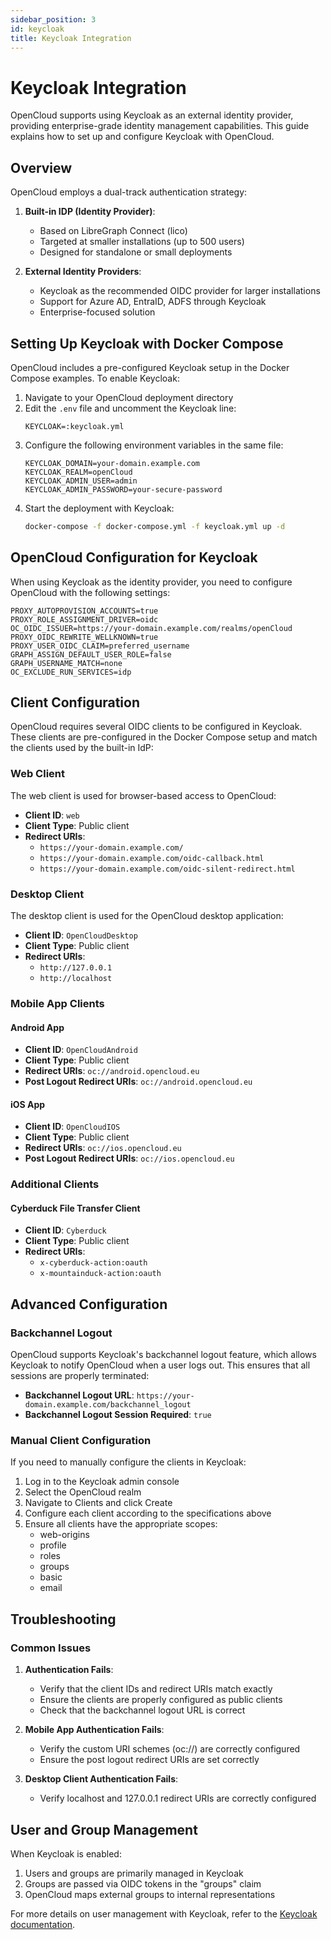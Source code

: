 ```yaml
---
sidebar_position: 3
id: keycloak
title: Keycloak Integration
---
```


# Keycloak Integration

OpenCloud supports using Keycloak as an external identity provider, providing enterprise-grade identity management capabilities. This guide explains how to set up and configure Keycloak with OpenCloud.

## Overview

OpenCloud employs a dual-track authentication strategy:

1. **Built-in IDP (Identity Provider)**: 
   - Based on LibreGraph Connect (lico)
   - Targeted at smaller installations (up to 500 users)
   - Designed for standalone or small deployments

2. **External Identity Providers**:
   - Keycloak as the recommended OIDC provider for larger installations
   - Support for Azure AD, EntraID, ADFS through Keycloak
   - Enterprise-focused solution

## Setting Up Keycloak with Docker Compose

OpenCloud includes a pre-configured Keycloak setup in the Docker Compose examples. To enable Keycloak:

1. Navigate to your OpenCloud deployment directory
2. Edit the `.env` file and uncomment the Keycloak line:
   ```
   KEYCLOAK=:keycloak.yml
   ```
3. Configure the following environment variables in the same file:
   ```
   KEYCLOAK_DOMAIN=your-domain.example.com
   KEYCLOAK_REALM=openCloud
   KEYCLOAK_ADMIN_USER=admin
   KEYCLOAK_ADMIN_PASSWORD=your-secure-password
   ```
4. Start the deployment with Keycloak:
   ```bash
   docker-compose -f docker-compose.yml -f keycloak.yml up -d
   ```

## OpenCloud Configuration for Keycloak

When using Keycloak as the identity provider, you need to configure OpenCloud with the following settings:

```
PROXY_AUTOPROVISION_ACCOUNTS=true
PROXY_ROLE_ASSIGNMENT_DRIVER=oidc
OC_OIDC_ISSUER=https://your-domain.example.com/realms/openCloud
PROXY_OIDC_REWRITE_WELLKNOWN=true
PROXY_USER_OIDC_CLAIM=preferred_username
GRAPH_ASSIGN_DEFAULT_USER_ROLE=false
GRAPH_USERNAME_MATCH=none
OC_EXCLUDE_RUN_SERVICES=idp
```

## Client Configuration

OpenCloud requires several OIDC clients to be configured in Keycloak. These clients are pre-configured in the Docker Compose setup and match the clients used by the built-in IdP:

### Web Client

The web client is used for browser-based access to OpenCloud:

- **Client ID**: `web`
- **Client Type**: Public client
- **Redirect URIs**: 
  - `https://your-domain.example.com/`
  - `https://your-domain.example.com/oidc-callback.html`
  - `https://your-domain.example.com/oidc-silent-redirect.html`

### Desktop Client

The desktop client is used for the OpenCloud desktop application:

- **Client ID**: `OpenCloudDesktop`
- **Client Type**: Public client
- **Redirect URIs**:
  - `http://127.0.0.1`
  - `http://localhost`

### Mobile App Clients

#### Android App

- **Client ID**: `OpenCloudAndroid`
- **Client Type**: Public client
- **Redirect URIs**: `oc://android.opencloud.eu`
- **Post Logout Redirect URIs**: `oc://android.opencloud.eu`

#### iOS App

- **Client ID**: `OpenCloudIOS`
- **Client Type**: Public client
- **Redirect URIs**: `oc://ios.opencloud.eu`
- **Post Logout Redirect URIs**: `oc://ios.opencloud.eu`

### Additional Clients

#### Cyberduck File Transfer Client

- **Client ID**: `Cyberduck`
- **Client Type**: Public client
- **Redirect URIs**:
  - `x-cyberduck-action:oauth`
  - `x-mountainduck-action:oauth`

## Advanced Configuration

### Backchannel Logout

OpenCloud supports Keycloak's backchannel logout feature, which allows Keycloak to notify OpenCloud when a user logs out. This ensures that all sessions are properly terminated:

- **Backchannel Logout URL**: `https://your-domain.example.com/backchannel_logout`
- **Backchannel Logout Session Required**: `true`

### Manual Client Configuration

If you need to manually configure the clients in Keycloak:

1. Log in to the Keycloak admin console
2. Select the OpenCloud realm
3. Navigate to Clients and click Create
4. Configure each client according to the specifications above
5. Ensure all clients have the appropriate scopes:
   - web-origins
   - profile
   - roles
   - groups
   - basic
   - email

## Troubleshooting

### Common Issues

1. **Authentication Fails**:
   - Verify that the client IDs and redirect URIs match exactly
   - Ensure the clients are properly configured as public clients
   - Check that the backchannel logout URL is correct

2. **Mobile App Authentication Fails**:
   - Verify the custom URI schemes (oc://) are correctly configured
   - Ensure the post logout redirect URIs are set correctly

3. **Desktop Client Authentication Fails**:
   - Verify localhost and 127.0.0.1 redirect URIs are correctly configured

## User and Group Management

When Keycloak is enabled:

1. Users and groups are primarily managed in Keycloak
2. Groups are passed via OIDC tokens in the "groups" claim
3. OpenCloud maps external groups to internal representations

For more details on user management with Keycloak, refer to the [Keycloak documentation](https://www.keycloak.org/documentation).